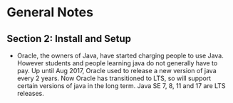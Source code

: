 # General Notes 

## Section 2: Install and Setup

- Oracle, the owners of Java, have started charging people to use Java.  However students and people learning java do not generally have to pay.  Up until Aug 2017, Oracle used to release a new version of java every 2 years.  Now Oracle has transitioned to LTS, so will support certain versions of java in the long term. Java SE 7, 8, 11 and 17 are LTS releases.
